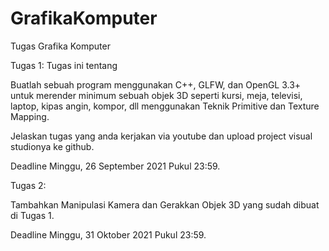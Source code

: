 # GrafikaKomputer
Tugas Grafika Komputer

Tugas 1:
Tugas ini tentang

Buatlah sebuah program menggunakan C++, GLFW, dan OpenGL 3.3+ untuk merender minimum sebuah objek 3D seperti kursi, meja, televisi, laptop, kipas angin, kompor, dll menggunakan Teknik Primitive dan Texture Mapping. 

Jelaskan tugas yang anda kerjakan via youtube dan upload project visual studionya ke github. 

Deadline Minggu, 26 September 2021 Pukul 23:59.


Tugas 2:

Tambahkan Manipulasi Kamera dan Gerakkan Objek 3D yang sudah dibuat di Tugas 1. 

Deadline Minggu, 31 Oktober 2021 Pukul 23:59.
